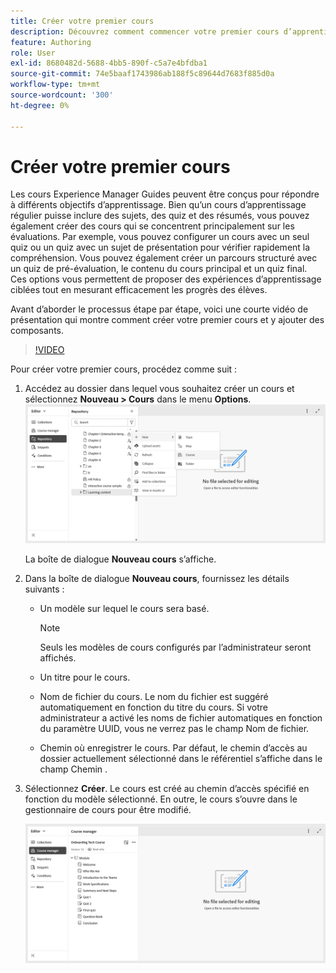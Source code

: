 ```yaml
---
title: Créer votre premier cours
description: Découvrez comment commencer votre premier cours d’apprentissage dans Adobe Experience Manager Guides.
feature: Authoring
role: User
exl-id: 8680482d-5688-4bb5-890f-c5a7e4bfdba1
source-git-commit: 74e5baaf1743986ab188f5c89644d7683f885d0a
workflow-type: tm+mt
source-wordcount: '300'
ht-degree: 0%

---
```


# Créer votre premier cours

Les cours Experience Manager Guides peuvent être conçus pour répondre à différents objectifs d’apprentissage. Bien qu’un cours d’apprentissage régulier puisse inclure des sujets, des quiz et des résumés, vous pouvez également créer des cours qui se concentrent principalement sur les évaluations. Par exemple, vous pouvez configurer un cours avec un seul quiz ou un quiz avec un sujet de présentation pour vérifier rapidement la compréhension. Vous pouvez également créer un parcours structuré avec un quiz de pré-évaluation, le contenu du cours principal et un quiz final. Ces options vous permettent de proposer des expériences d’apprentissage ciblées tout en mesurant efficacement les progrès des élèves.

Avant d’aborder le processus étape par étape, voici une courte vidéo de présentation qui montre comment créer votre premier cours et y ajouter des composants.

>[!VIDEO](https://video.tv.adobe.com/v/3469537/aem-guides-learning-content?quality=12&learn=on)


Pour créer votre premier cours, procédez comme suit :

1. Accédez au dossier dans lequel vous souhaitez créer un cours et sélectionnez **Nouveau > Cours** dans le menu **Options**.
   ![](assets/create-new-course.png)

   La boîte de dialogue **Nouveau cours** s’affiche.
2. Dans la boîte de dialogue **Nouveau cours**, fournissez les détails suivants :
   - Un modèle sur lequel le cours sera basé.

     >[!NOTE]
     >
     > Seuls les modèles de cours configurés par l’administrateur seront affichés.

   - Un titre pour le cours.
   - Nom de fichier du cours. Le nom du fichier est suggéré automatiquement en fonction du titre du cours. Si votre administrateur a activé les noms de fichier automatiques en fonction du paramètre UUID, vous ne verrez pas le champ Nom de fichier.
   - Chemin où enregistrer le cours. Par défaut, le chemin d’accès au dossier actuellement sélectionné dans le référentiel s’affiche dans le champ Chemin .
3. Sélectionnez **Créer**.
Le cours est créé au chemin d’accès spécifié en fonction du modèle sélectionné. En outre, le cours s’ouvre dans le gestionnaire de cours pour être modifié.

   ![](assets/course-manager-read-only-mode.png)

